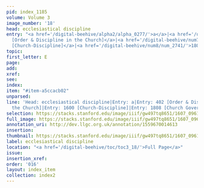 ```yaml
---
pid: index_1185
volume: Volume 3
image_number: '18'
head: ecclesiastical discipline
entry: "<a href='/digital-beehive/alpha2/alpha_0277/'>a</a>|<a href='/digital-beehive/num2/num_0493/'>402
  [Order & Discipline in the Church]</a>|<a href='/digital-beehive/num7/num_2408/'>1600
  [Church-Discipline]</a>|<a href='/digital-beehive/num8/num_2741/'>1808 [Church Governmt]</a>"
topic:
first_letter: E
page:
add:
xref:
see:
index:
item: "#item-a5ccacb02"
unparsed:
line: 'Head: ecclesiastical discipline|Entry: a|Entry: 402 [Order & Discipline in
  the Church]|Entry: 1600 [Church-Discipline]|Entry: 1808 [Church Governmt]|#item-a5ccacb02'
selection: https://stacks.stanford.edu/image/iiif/gw497tq8651/1607_0961/1166,213,682,192/full/0/default.jpg
full_image: https://stacks.stanford.edu/image/iiif/gw497tq8651/1607_0961/full/full/0/default.jpg
annotation_uri: http://dev.llgc.org.uk/annotation/1559670014613
insertion:
thumbnail: https://stacks.stanford.edu/image/iiif/gw497tq8651/1607_0961/1166,213,682,192/150,/0/default.jpg
label: ecclesiastical discipline
location: "<a href='/digital-beehive/toc/toc3_18/'>Full Page</a>"
issue:
insertion_xref:
order: '016'
layout: index_item
collection: index2
---
```

